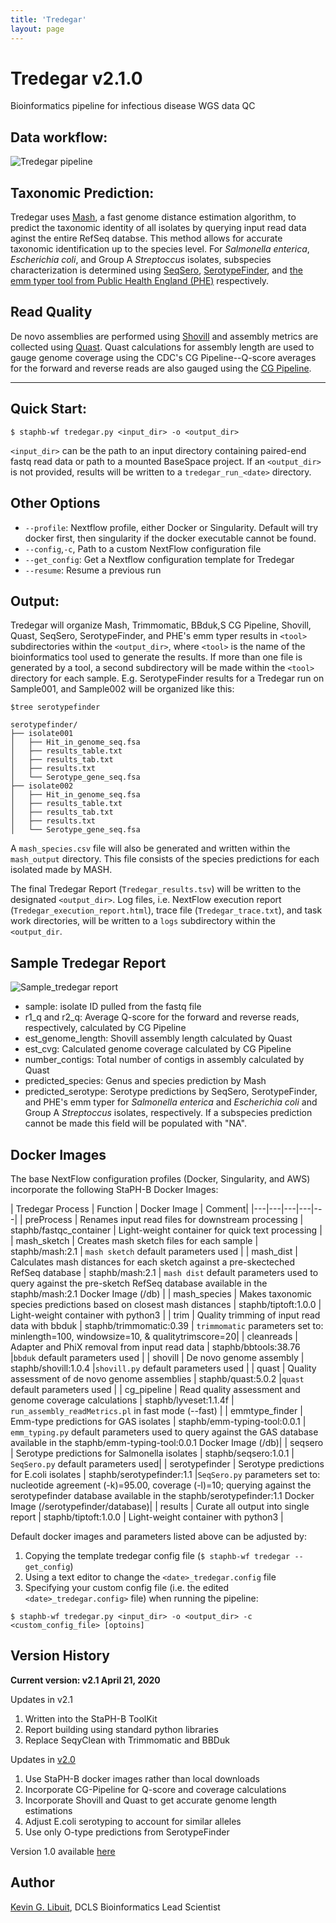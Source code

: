 ```yaml
---
title: 'Tredegar'
layout: page
---
```


# Tredegar v2.1.0
Bioinformatics pipeline for infectious disease WGS data QC

## Data workflow:
![Tredegar pipeline](/assets/workflows/tredegar/Tredegar_v2.1.png)

## Taxonomic Prediction:
Tredegar uses [Mash](http://genomebiology.biomedcentral.com/articles/10.1186/s13059-016-0997-x), a fast genome distance estimation algorithm, to predict the taxonomic identity of all isolates by querying input read data aginst the entire RefSeq databse. This method allows for accurate taxonomic identification up to the species level.
For *Salmonella enterica*, *Escherichia coli*, and Group A *Streptoccus* isolates, subspecies characterization is determined using [SeqSero](http://jcm.asm.org/content/early/2015/03/05/JCM.00323-15), [SerotypeFinder](http://jcm.asm.org/content/53/8/2410.full.pdf+html), and [the emm typer tool from Public Health England (PHE)](https://github.com/phe-bioinformatics/emm-typing-tool) respectively.

## Read Quality
De novo assemblies are performed using [Shovill](https://github.com/tseemann/shovill) and assembly metrics are collected using [Quast](https://github.com/ablab/quast). Quast calculations for assembly length are used to gauge genome coverage using the CDC's CG Pipeline--Q-score averages for the forward and reverse reads are also gauged using the [CG Pipeline](https://github.com/lskatz/CG-Pipeline).

---

## Quick Start:

````
$ staphb-wf tredegar.py <input_dir> -o <output_dir>
````

`<input_dir>` can be the path to an input directory containing paired-end fastq read data or path to a mounted BaseSpace project.
If an `<output_dir>` is not provided, results will be written to a `tredegar_run_<date>` directory.


## Other Options
- `--profile`: Nextflow profile, either Docker or Singularity. Default will try docker first, then singularity if the docker executable cannot be found.
- `--config`,`-c`, Path to a custom NextFlow configuration file
- `--get_config`: Get a Nextflow configuration template for Tredegar
- `--resume`: Resume a previous run

## Output:
Tredegar will organize Mash, Trimmomatic, BBduk,S CG Pipeline, Shovill, Quast, SeqSero, SerotypeFinder, and PHE's emm typer results in `<tool>` subdirectories within the `<output_dir>`, where `<tool>` is the name
of the bioinformatics tool used to generate the results. If more than one file is generated by a tool, a second subdirectory will be made within the `<tool>` directory for each sample.
E.g. SerotypeFinder results for a Tredegar run on Sample001, and Sample002 will be organized like this:

`````
$tree serotypefinder

serotypefinder/
├── isolate001
│   ├── Hit_in_genome_seq.fsa
│   ├── results_table.txt
│   ├── results_tab.txt
│   ├── results.txt
│   └── Serotype_gene_seq.fsa
├── isolate002
│   ├── Hit_in_genome_seq.fsa
│   ├── results_table.txt
│   ├── results_tab.txt
│   ├── results.txt
│   └── Serotype_gene_seq.fsa

`````

A `mash_species.csv` file will also be generated and written within the `mash_output` directory. This file consists of the species predictions for each isolated made by MASH.

The final Tredegar Report (`Tredegar_results.tsv`) will be written to the designated `<output_dir>`.
Log files, i.e. NextFlow execution report (`Tredegar_execution_report.html`), trace file (`Tredegar_trace.txt`), and task work directories, will be written to a `logs` subdirectory within the `<output_dir`.


## Sample Tredegar Report
![Sample_tredegar report](/assets/workflows/tredegar/tred2_sample_out.png)
- sample: isolate ID pulled from the fastq file
- r1_q and r2_q: Average Q-score for the forward and reverse reads, respectively, calculated by CG Pipeline
- est_genome_length: Shovill assembly length calculated by Quast
- est_cvg: Calculated genome coverage calculated by CG Pipeline
- number_contigs: Total number of contigs in assembly calculated by Quast
- predicted_species: Genus and species prediction by Mash
- predicted_serotype: Serotype predictions by SeqSero, SerotypeFinder, and PHE's emm typer for *Salmonella enterica* and *Escherichia coli* and Group A *Streptoccus* isolates, respectively. If a subspecies prediction cannot be made this field will be populated with "NA".  


## Docker Images
The base NextFlow configuration profiles (Docker, Singularity, and AWS) incorporate the following StaPH-B Docker Images:

| Tredegar Process   | Function  | Docker Image  | Comment|
|---|---|---|---|---|
| preProcess  | Renames input read files for downstream processing | staphb/fastqc_container  | Light-weight container for quick text processing  |
| mash_sketch  | Creates mash sketch files for each sample  | staphb/mash:2.1  | `mash sketch` default parameters used |
| mash_dist  | Calculates mash distances for each sketch against a pre-skecteched RefSeq database  | staphb/mash:2.1  | `mash dist` default parameters used to query against the pre-sketch RefSeq database available in the staphb/mash:2.1 Docker Image (/db) |
| mash_species  | Makes taxonomic species predictions based on closest mash distances | staphb/tiptoft:1.0.0  | Light-weight container with python3  |
| trim  | Quality trimming of input read data with bbduk  | staphb/trimmomatic:0.39  | `trimmomatic` parameters set to: minlength=100, windowsize=10, & qualitytrimscore=20|
| cleanreads  | Adapter and PhiX removal from input read data  | staphb/bbtools:38.76  |`bbduk` default parameters used |
| shovill | De novo genome assembly  | staphb/shovill:1.0.4  |`shovill.py` default parameters used |
| quast  | Quality assessment of de novo genome assemblies  | staphb/quast:5.0.2  |`quast` default parameters used |
| cg_pipeline  | Read quality assessment and genome coverage calculations  | staphb/lyveset:1.1.4f  | `run_assembly_readMetrics.pl` in fast mode (--fast)  |
| emmtype_finder  | Emm-type predictions for GAS isolates  | staphb/emm-typing-tool:0.0.1  | `emm_typing.py` default parameters used to query against the GAS database available in the staphb/emm-typing-tool:0.0.1 Docker Image (/db)|
| seqsero  | Serotype predictions for Salmonella isolates  | staphb/seqsero:1.0.1  | `SeqSero.py` default parameters used|
| serotypefinder  | Serotype predictions for E.coli isolates  | staphb/serotypefinder:1.1  |`SeqSero.py` parameters set to: nucleotide agreement (-k)=95.00, coverage (-l)=10; querying against the serotypefinder database available in the staphb/serotypefinder:1.1 Docker Image (/serotypefinder/database)|
| results | Curate all output into single report   |  staphb/tiptoft:1.0.0  | Light-weight container with python3  |

Default docker images and parameters listed above can be adjusted by:
1. Copying the template tredegar config file (`$ staphb-wf tredegar --get_config`)
2. Using a text editor to change the `<date>_tredegar.config` file
3. Specifying your custom config file (i.e. the edited `<date>_tredegar.config>` file) when running the pipeline:<br />

```
$ staphb-wf tredegar.py <input_dir> -o <output_dir> -c <custom_config_file> [optoins]
```

## Version History

<b>Current version: v2.1 April 21, 2020</b>

Updates in v2.1
1. Written into the StaPH-B ToolKit
2. Report building using standard python libraries
3. Replace SeqyClean with Trimmomatic and BBDuk

Updates in [v2.0](https://github.com/kevinlibuit/Tredegar)
1. Use StaPH-B docker images rather than local downloads
2. Incorporate CG-Pipeline for Q-score and coverage calculations
3. Incorporate Shovill and Quast to get accurate genome length estimations
4. Adjust E.coli serotyping to account for similar alleles
5. Use only O-type predictions from SerotypeFinder

Version 1.0 available [here](https://github.com/kevinlibuit/Tredegar/releases)

## Author
[Kevin G. Libuit](https://github.com/kevinlibuit), DCLS Bioinformatics Lead Scientist
